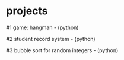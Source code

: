 # projects

#1 game: hangman - (python)

#2 student record system - (python)

#3 bubble sort for random integers - (python)
